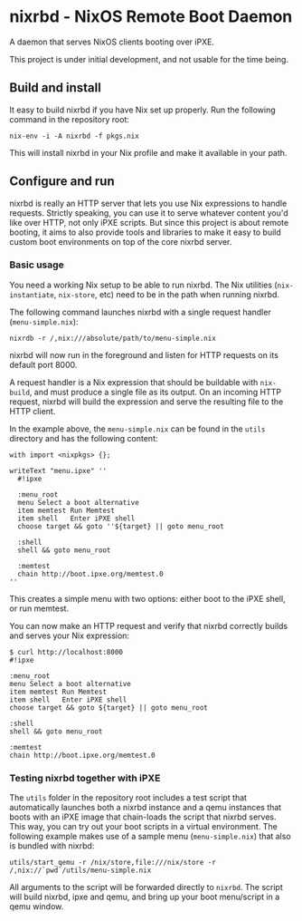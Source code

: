 # nixrbd - NixOS Remote Boot Daemon
A daemon that serves NixOS clients booting over iPXE.

This project is under initial development, and not usable for the time being.


## Build and install

It easy to build nixrbd if you have Nix set up properly. Run the following
command in the repository root:

	nix-env -i -A nixrbd -f pkgs.nix

This will install nixrbd in your Nix profile and make it available in your
path.


## Configure and run
nixrbd is really an HTTP server that lets you use Nix expressions to handle
requests. Strictly speaking, you can use it to serve whatever content you'd
like over HTTP, not only iPXE scripts. But since this project is about remote
booting, it aims to also provide tools and libraries to make it easy to build
custom boot environments on top of the core nixrbd server.

### Basic usage
You need a working Nix setup to be able to run nixrbd. The Nix utilities
(`nix-instantiate`, `nix-store`, etc) need to be in the path when running
nixrbd.

The following command launches nixrbd with a single request handler
(`menu-simple.nix`):

	nixrdb -r /,nix:///absolute/path/to/menu-simple.nix

nixrbd will now run in the foreground and listen for HTTP requests on its
default port 8000.

A request handler is a Nix expression that should be buildable with
`nix-build`, and must produce a single file as its output. On an incoming HTTP
request, nixrbd will build the expression and serve the resulting file to the
HTTP client.

In the example above, the `menu-simple.nix` can be found in the `utils`
directory and has the following content:

```
with import <nixpkgs> {}; 

writeText "menu.ipxe" ''
  #!ipxe

  :menu_root
  menu Select a boot alternative
  item memtest Run Memtest
  item shell   Enter iPXE shell
  choose target && goto ''${target} || goto menu_root

  :shell
  shell && goto menu_root

  :memtest
  chain http://boot.ipxe.org/memtest.0
''
```

This creates a simple menu with two options: either boot to the iPXE shell, or run memtest.

You can now make an HTTP request and verify that nixrbd correctly builds and
serves your Nix expression:

```
$ curl http://localhost:8000
#!ipxe

:menu_root
menu Select a boot alternative
item memtest Run Memtest
item shell   Enter iPXE shell
choose target && goto ${target} || goto menu_root

:shell
shell && goto menu_root

:memtest
chain http://boot.ipxe.org/memtest.0
```

### Testing nixrbd together with iPXE
The `utils` folder in the repository root includes a test script that automatically launches both a nixrbd instance and a qemu instances that boots with an iPXE image that chain-loads the script that nixrbd serves. This way, you can try out your boot scripts in a virtual environment. The following example makes use of a sample menu (`menu-simple.nix`) that also is bundled with nixrbd:

	utils/start_qemu -r /nix/store,file:///nix/store -r /,nix://`pwd`/utils/menu-simple.nix

All arguments to the script will be forwarded directly to `nixrbd`. The script will build nixrbd, ipxe and qemu, and bring up your boot menu/script in a qemu window.
